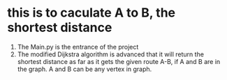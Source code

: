 # this is to caculate A to B, the shortest distance
1. The Main.py is the entrance of the project
2. The modified Dijkstra algorithm is advanced that it will return the shortest distance as far as it gets the given route A-B, if A and B are in the graph. A and B can be any vertex in graph.

